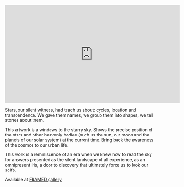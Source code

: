 <div class="video-container">
<iframe src="http://player.vimeo.com/video/278951084?title=0&amp;byline=0&amp;portrait=0" width="575" height="323" frameborder="0" webkitAllowFullScreen mozallowfullscreen allowFullScreen></iframe>
</div>

Stars, our silent witness, had teach us about: cycles, location and transcendence. We gave them names, we group them into shapes, we tell stories about them. 

This artwork is a windows to the starry sky. Shows the precise position of the stars and other heavenly bodies (such us the sun, our moon and the planets of our solar system) at the current time. Bring back the awareness of the cosmos to our urban life. 

This work is a reminiscence of an era when we knew how to read the sky for answers presented as the silent landscape of all experience, as an omnipresent iris, a door to discovery that ultimately force us to look our selfs. 

Available at [FRAMED gallery](https://frm.fm/a/patricio_gonzalez_vivo/estrellas)


